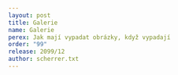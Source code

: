 ```yaml
---
layout: post
title: Galerie
name: Galerie
perex: Jak mají vypadat obrázky, když vypadají
order: "99"
release: 2099/12
author: scherrer.txt
---
```


<div class="gallery-container">
  <div class="gallery-single" style="background-image: url('https://images.unsplash.com/photo-1711055549187-fdbdf3dd090a');"></div>
  <div class="gallery-single" style="background-image: url('https://images.unsplash.com/photo-1703622603380-83dbd6e182ec');"></div>
  <div class="gallery-single" style="background-image: url('https://images.unsplash.com/photo-1711374630104-dca6e0149245');"></div>
  <div class="gallery-single" style="background-image: url('https://plus.unsplash.com/premium_photo-1711051475067-a34c5d9bd734');"></div>
</div>